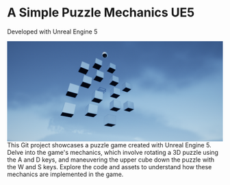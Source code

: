 # A Simple Puzzle Mechanics UE5

Developed with Unreal Engine 5

<img align="left" alt="Coding" width="1000" src="https://github.com/prathakpr/A_Simple_Puzzle_Mechanics_UE5/blob/master/HighresScreenshot00000.png">

This Git project showcases a puzzle game created with Unreal Engine 5. Delve into the game's mechanics, which involve rotating a 3D puzzle using the A and D keys, and maneuvering the upper cube down the puzzle with the W and S keys. Explore the code and assets to understand how these mechanics are implemented in the game.

